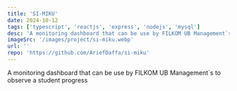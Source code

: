 ```yaml
---
title: 'SI-MIKU'
date: 2024-10-12
tags: ['typescript', 'reactjs', 'express', 'nodejs', 'mysql']
desc: 'A monitoring dashboard that can be use by FILKOM UB Management`s to observe a student progress'
imageSrc: '/images/project/si-miku.webp'
url: ''
repo: 'https://github.com/AriefDaffa/si-miku'
---
```


A monitoring dashboard that can be use by FILKOM UB Management`s to observe a student progress
